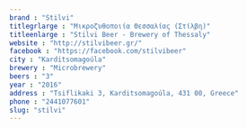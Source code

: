 ```yaml
---
brand : "Stilvi"
titlegrlarge : "Μικροζυθοποιία Θεσσαλίας (Στίλβη)"
titleenlarge : "Stilvi Beer - Brewery of Thessaly"
website : "http://stilvibeer.gr/"
facebook : "https://facebook.com/stilvibeer"
city : "Karditsomagoúla"
brewery : "Microbrewery"
beers : "3"
year : "2016"
address : "Tsiflikaki 3, Karditsomagoúla, 431 00, Greece"
phone : "2441077601"
slug: "stilvi"
---
```

